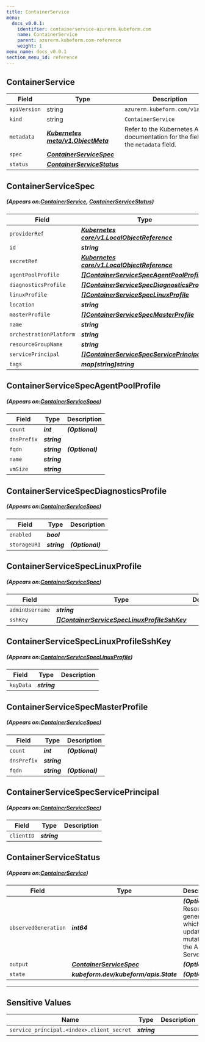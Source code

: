 ```yaml
---
title: ContainerService
menu:
  docs_v0.0.1:
    identifier: containerservice-azurerm.kubeform.com
    name: ContainerService
    parent: azurerm.kubeform.com-reference
    weight: 1
menu_name: docs_v0.0.1
section_menu_id: reference
---
```


## ContainerService
| Field | Type | Description |
| ------ | ----- | ----------- |
| `apiVersion` | string | `azurerm.kubeform.com/v1alpha1` |
|    `kind` | string | `ContainerService` |
| `metadata` | ***[Kubernetes meta/v1.ObjectMeta](https://kubernetes.io/docs/reference/generated/kubernetes-api/v1.13/#objectmeta-v1-meta)***|Refer to the Kubernetes API documentation for the fields of the `metadata` field.|
| `spec` | ***[ContainerServiceSpec](#ContainerServiceSpec)***||
| `status` | ***[ContainerServiceStatus](#ContainerServiceStatus)***||
## ContainerServiceSpec
##### (Appears on:[ContainerService](#ContainerService), [ContainerServiceStatus](#ContainerServiceStatus))
| Field | Type | Description |
| ------ | ----- | ----------- |
| `providerRef` | ***[Kubernetes core/v1.LocalObjectReference](https://kubernetes.io/docs/reference/generated/kubernetes-api/v1.13/#localobjectreference-v1-core)***||
| `id` | ***string***||
| `secretRef` | ***[Kubernetes core/v1.LocalObjectReference](https://kubernetes.io/docs/reference/generated/kubernetes-api/v1.13/#localobjectreference-v1-core)***||
| `agentPoolProfile` | ***[[]ContainerServiceSpecAgentPoolProfile](#ContainerServiceSpecAgentPoolProfile)***||
| `diagnosticsProfile` | ***[[]ContainerServiceSpecDiagnosticsProfile](#ContainerServiceSpecDiagnosticsProfile)***||
| `linuxProfile` | ***[[]ContainerServiceSpecLinuxProfile](#ContainerServiceSpecLinuxProfile)***||
| `location` | ***string***||
| `masterProfile` | ***[[]ContainerServiceSpecMasterProfile](#ContainerServiceSpecMasterProfile)***||
| `name` | ***string***||
| `orchestrationPlatform` | ***string***||
| `resourceGroupName` | ***string***||
| `servicePrincipal` | ***[[]ContainerServiceSpecServicePrincipal](#ContainerServiceSpecServicePrincipal)***| ***(Optional)*** |
| `tags` | ***map[string]string***| ***(Optional)*** |
## ContainerServiceSpecAgentPoolProfile
##### (Appears on:[ContainerServiceSpec](#ContainerServiceSpec))
| Field | Type | Description |
| ------ | ----- | ----------- |
| `count` | ***int***| ***(Optional)*** |
| `dnsPrefix` | ***string***||
| `fqdn` | ***string***| ***(Optional)*** |
| `name` | ***string***||
| `vmSize` | ***string***||
## ContainerServiceSpecDiagnosticsProfile
##### (Appears on:[ContainerServiceSpec](#ContainerServiceSpec))
| Field | Type | Description |
| ------ | ----- | ----------- |
| `enabled` | ***bool***||
| `storageURI` | ***string***| ***(Optional)*** |
## ContainerServiceSpecLinuxProfile
##### (Appears on:[ContainerServiceSpec](#ContainerServiceSpec))
| Field | Type | Description |
| ------ | ----- | ----------- |
| `adminUsername` | ***string***||
| `sshKey` | ***[[]ContainerServiceSpecLinuxProfileSshKey](#ContainerServiceSpecLinuxProfileSshKey)***||
## ContainerServiceSpecLinuxProfileSshKey
##### (Appears on:[ContainerServiceSpecLinuxProfile](#ContainerServiceSpecLinuxProfile))
| Field | Type | Description |
| ------ | ----- | ----------- |
| `keyData` | ***string***||
## ContainerServiceSpecMasterProfile
##### (Appears on:[ContainerServiceSpec](#ContainerServiceSpec))
| Field | Type | Description |
| ------ | ----- | ----------- |
| `count` | ***int***| ***(Optional)*** |
| `dnsPrefix` | ***string***||
| `fqdn` | ***string***| ***(Optional)*** |
## ContainerServiceSpecServicePrincipal
##### (Appears on:[ContainerServiceSpec](#ContainerServiceSpec))
| Field | Type | Description |
| ------ | ----- | ----------- |
| `clientID` | ***string***||
## ContainerServiceStatus
##### (Appears on:[ContainerService](#ContainerService))
| Field | Type | Description |
| ------ | ----- | ----------- |
| `observedGeneration` | ***int64***| ***(Optional)*** Resource generation, which is updated on mutation by the API Server.|
| `output` | ***[ContainerServiceSpec](#ContainerServiceSpec)***| ***(Optional)*** |
| `state` | ***kubeform.dev/kubeform/apis.State***| ***(Optional)*** |
---
## Sensitive Values
| Name | Type | Description |
|------|------|-------------|
| `service_principal.<index>.client_secret` | ***string*** ||
